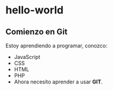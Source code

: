 # hello-world
## Comienzo en Git
Estoy aprendiendo a programar, conozco:
- JavaScript
- CSS
- HTML
- PHP
- Ahora necesito aprender a usar **GIT**.
